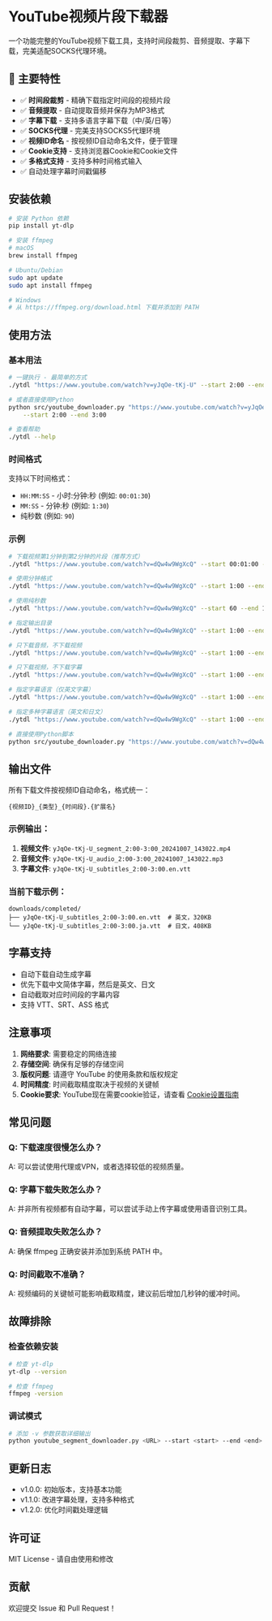 # YouTube视频片段下载器

一个功能完整的YouTube视频下载工具，支持时间段裁剪、音频提取、字幕下载，完美适配SOCKS代理环境。

## 🌟 主要特性

- ✅ **时间段裁剪** - 精确下载指定时间段的视频片段
- ✅ **音频提取** - 自动提取音频并保存为MP3格式
- ✅ **字幕下载** - 支持多语言字幕下载（中/英/日等）
- ✅ **SOCKS代理** - 完美支持SOCKS5代理环境
- ✅ **视频ID命名** - 按视频ID自动命名文件，便于管理
- ✅ **Cookie支持** - 支持浏览器Cookie和Cookie文件
- ✅ **多格式支持** - 支持多种时间格式输入
- ✅ 自动处理字幕时间戳偏移

## 安装依赖

```bash
# 安装 Python 依赖
pip install yt-dlp

# 安装 ffmpeg
# macOS
brew install ffmpeg

# Ubuntu/Debian
sudo apt update
sudo apt install ffmpeg

# Windows
# 从 https://ffmpeg.org/download.html 下载并添加到 PATH
```

## 使用方法

### 基本用法

```bash
# 一键执行 - 最简单的方式
./ytdl "https://www.youtube.com/watch?v=yJqOe-tKj-U" --start 2:00 --end 3:00

# 或者直接使用Python
python src/youtube_downloader.py "https://www.youtube.com/watch?v=yJqOe-tKj-U" \
    --start 2:00 --end 3:00

# 查看帮助
./ytdl --help
```

### 时间格式

支持以下时间格式：
- `HH:MM:SS` - 小时:分钟:秒 (例如: `00:01:30`)
- `MM:SS` - 分钟:秒 (例如: `1:30`)
- 纯秒数 (例如: `90`)

### 示例

```bash
# 下载视频第1分钟到第2分钟的片段（推荐方式）
./ytdl "https://www.youtube.com/watch?v=dQw4w9WgXcQ" --start 00:01:00 --end 00:02:00

# 使用分钟格式
./ytdl "https://www.youtube.com/watch?v=dQw4w9WgXcQ" --start 1:00 --end 2:00

# 使用纯秒数
./ytdl "https://www.youtube.com/watch?v=dQw4w9WgXcQ" --start 60 --end 120

# 指定输出目录
./ytdl "https://www.youtube.com/watch?v=dQw4w9WgXcQ" --start 1:00 --end 2:00 --output-dir ./videos

# 只下载音频，不下载视频
./ytdl "https://www.youtube.com/watch?v=dQw4w9WgXcQ" --start 1:00 --end 2:00 --no-video

# 只下载视频，不下载字幕
./ytdl "https://www.youtube.com/watch?v=dQw4w9WgXcQ" --start 1:00 --end 2:00 --no-subtitles

# 指定字幕语言（仅英文字幕）
./ytdl "https://www.youtube.com/watch?v=dQw4w9WgXcQ" --start 1:00 --end 2:00 --sub-langs en

# 指定多种字幕语言（英文和日文）
./ytdl "https://www.youtube.com/watch?v=dQw4w9WgXcQ" --start 1:00 --end 2:00 --sub-langs en,ja

# 直接使用Python脚本
python src/youtube_downloader.py "https://www.youtube.com/watch?v=dQw4w9WgXcQ" --start 1:00 --end 2:00
```

## 输出文件

所有下载文件按视频ID自动命名，格式统一：

```
{视频ID}_{类型}_{时间段}.{扩展名}
```

### 示例输出：
1. **视频文件**: `yJqOe-tKj-U_segment_2:00-3:00_20241007_143022.mp4`
2. **音频文件**: `yJqOe-tKj-U_audio_2:00-3:00_20241007_143022.mp3`
3. **字幕文件**: `yJqOe-tKj-U_subtitles_2:00-3:00.en.vtt`

### 当前下载示例：
```
downloads/completed/
├── yJqOe-tKj-U_subtitles_2:00-3:00.en.vtt  # 英文，320KB
└── yJqOe-tKj-U_subtitles_2:00-3:00.ja.vtt  # 日文，408KB
```

## 字幕支持

- 自动下载自动生成字幕
- 优先下载中文简体字幕，然后是英文、日文
- 自动截取对应时间段的字幕内容
- 支持 VTT、SRT、ASS 格式

## 注意事项

1. **网络要求**: 需要稳定的网络连接
2. **存储空间**: 确保有足够的存储空间
3. **版权问题**: 请遵守 YouTube 的使用条款和版权规定
4. **时间精度**: 时间截取精度取决于视频的关键帧
5. **Cookie要求**: YouTube现在需要cookie验证，请查看 [Cookie设置指南](COOKIES_SETUP.md)

## 常见问题

### Q: 下载速度很慢怎么办？
A: 可以尝试使用代理或VPN，或者选择较低的视频质量。

### Q: 字幕下载失败怎么办？
A: 并非所有视频都有自动字幕，可以尝试手动上传字幕或使用语音识别工具。

### Q: 音频提取失败怎么办？
A: 确保 ffmpeg 正确安装并添加到系统 PATH 中。

### Q: 时间截取不准确？
A: 视频编码的关键帧可能影响截取精度，建议前后增加几秒钟的缓冲时间。

## 故障排除

### 检查依赖安装

```bash
# 检查 yt-dlp
yt-dlp --version

# 检查 ffmpeg
ffmpeg -version
```

### 调试模式

```bash
# 添加 -v 参数获取详细输出
python youtube_segment_downloader.py <URL> --start <start> --end <end>
```

## 更新日志

- v1.0.0: 初始版本，支持基本功能
- v1.1.0: 改进字幕处理，支持多种格式
- v1.2.0: 优化时间戳处理逻辑

## 许可证

MIT License - 请自由使用和修改

## 贡献

欢迎提交 Issue 和 Pull Request！